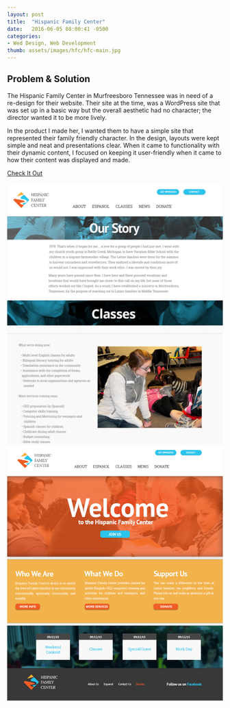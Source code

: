 ```yaml
---
layout: post
title:  "Hispanic Family Center"
date:   2016-06-05 08:00:41 -0500
categories:
- Wed Design, Web Development
thumb: assets/images/hfc/hfc-main.jpg
---
```

Problem & Solution
------------------
The Hispanic Family Center in Murfreesboro Tennessee was in need of a re-design for their website. Their site at the time, was a WordPress site that was set up in a basic way but the overall aesthetic had no character; the director wanted it to be more lively.

In the product I made her, I wanted them to have a simple site that represented their family friendly character. In the design, layouts were kept simple and neat and presentations clear. When it came to functionality with their dynamic content, I focused on keeping it user-friendly when it came to how their content was displayed and made.

<a class="site-link" href="http://hispanicfamilycenter.org/">Check It Out</a>


<div class="example-container">
<img class="example-img" alt="Hispanic Family Center" src="/assets/images/hfc/sub-page.jpg">
</div>

<div class="example-container">
<img class="example-img" alt="Hispanic Family Center" src="/assets/images/hfc/sub-page2.jpg">
</div>

<div class="example-container">
<img class="example-img" alt="Hispanic Family Center" src="/assets/images/hfc/hfc-main2.jpg">
</div>

